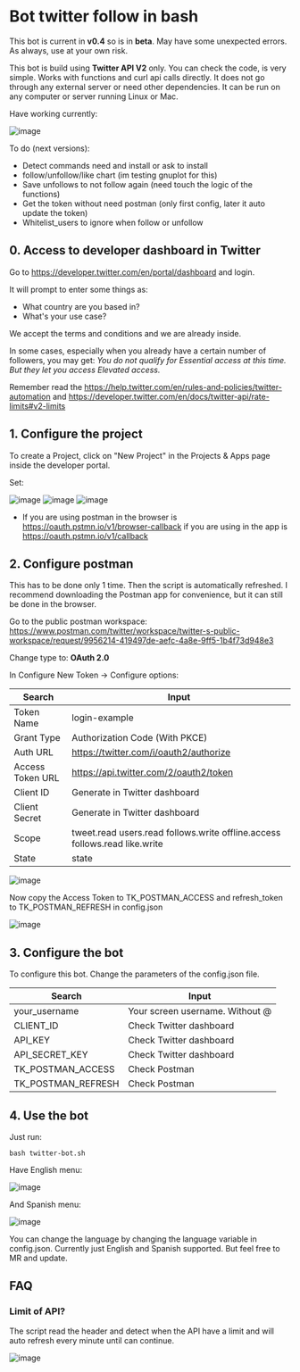 # Bot twitter follow in bash

This bot is current in **v0.4** so is in **beta**. May have some unexpected errors. As always, use at your own risk.

This bot is build using **Twitter API V2** only. You can check the code, is very simple. Works with functions and curl api calls directly. It does not go through any external server or need other dependencies. It can be run on any computer or server running Linux or Mac.

Have working currently:

![image](https://user-images.githubusercontent.com/15265490/220315110-63485b7d-f536-4384-bcfd-88590c90ff78.png)

To do (next versions):
* Detect commands need and install or ask to install
* follow/unfollow/like chart (im testing gnuplot for this)
* Save unfollows to not follow again (need touch the logic of the functions)
* Get the token without need postman (only first config, later it auto update the token)
* Whitelist_users to ignore when follow or unfollow

## 0. Access to developer dashboard in Twitter

Go to https://developer.twitter.com/en/portal/dashboard and login.

It will prompt to enter some things as: 
* What country are you based in?
* What's your use case?

We accept the terms and conditions and we are already inside.

In some cases, especially when you already have a certain number of followers, you may get: _You do not qualify for Essential access at this time. But they let you access Elevated access._

Remember read the https://help.twitter.com/en/rules-and-policies/twitter-automation and https://developer.twitter.com/en/docs/twitter-api/rate-limits#v2-limits

## 1. Configure the project

To create a Project, click on "New Project" in the Projects & Apps page inside the developer portal.

Set:

![image](https://user-images.githubusercontent.com/15265490/220286288-5a828327-2dda-426f-8757-567d02c7bee2.png)
![image](https://user-images.githubusercontent.com/15265490/220286355-e9968160-ed51-4178-bbd4-f99bdfbaa4e0.png)
![image](https://user-images.githubusercontent.com/15265490/220305251-3ed8c2f3-33a5-4409-b210-8da48930a312.png)
* If you are using postman in the browser is https://oauth.pstmn.io/v1/browser-callback if you are using in the app is https://oauth.pstmn.io/v1/callback


## 2. Configure postman

This has to be done only 1 time. Then the script is automatically refreshed. I recommend downloading the Postman app for convenience, but it can still be done in the browser.

Go to the public postman workspace: https://www.postman.com/twitter/workspace/twitter-s-public-workspace/request/9956214-419497de-aefc-4a8e-9ff5-1b4f73d948e3

Change type to: **OAuth 2.0**

In Configure New Token -> Configure options:

| Search  | Input |
| ------------- | ------------- |
| Token Name  | login-example  |
| Grant Type  | Authorization Code (With PKCE)  |
| Auth URL  | https://twitter.com/i/oauth2/authorize  |
| Access Token URL  | https://api.twitter.com/2/oauth2/token  |
| Client ID  | Generate in Twitter dashboard  |
| Client Secret  | Generate in Twitter dashboard  |
| Scope  | tweet.read users.read follows.write offline.access follows.read like.write  |
| State  | state  |

![image](https://user-images.githubusercontent.com/15265490/220308941-f03d40dd-9934-4eeb-9977-fa7a0ae5d418.png)

Now copy the Access Token to TK_POSTMAN_ACCESS and refresh_token to TK_POSTMAN_REFRESH in config.json

![image](https://user-images.githubusercontent.com/15265490/220314293-a8fdac09-d997-4bd1-bd98-f45d4de562dc.png)

## 3. Configure the bot

To configure this bot. Change the parameters of the config.json file.

| Search  | Input |
| ------------- | ------------- |
| your_username  | Your screen username. Without @  |
| CLIENT_ID  | Check Twitter dashboard  |
| API_KEY  | Check Twitter dashboard  |
| API_SECRET_KEY  | Check Twitter dashboard  |
| TK_POSTMAN_ACCESS  | Check Postman  |
| TK_POSTMAN_REFRESH  | Check Postman  |

## 4. Use the bot

Just run:

``bash twitter-bot.sh``

Have English menu:

![image](https://user-images.githubusercontent.com/15265490/220546238-8a9fca98-ccce-4e85-8dba-b4d4ff79d58d.png)

And Spanish menu:

![image](https://user-images.githubusercontent.com/15265490/220546306-60ba4f19-726d-46b5-804d-24b38881a7b2.png)

You can change the language by changing the language variable in config.json. Currently just English and Spanish supported. But feel free to MR and update.

## FAQ

### Limit of API?

The script read the header and detect when the API have a limit and will auto refresh every minute until can continue.

![image](https://user-images.githubusercontent.com/15265490/220545805-405207eb-22e8-4383-9ea6-9412c68e152b.png)
